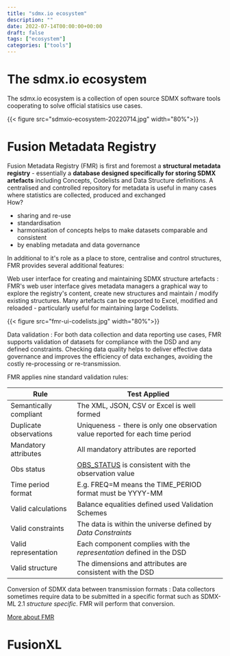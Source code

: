 ```yaml
---
title: "sdmx.io ecosystem"
description: ""
date: 2022-07-14T00:00:00+00:00
draft: false
tags: ["ecosystem"]
categories: ["tools"]
---
```

# The sdmx.io ecosystem
The sdmx.io ecosystem is a collection of open source SDMX software tools cooperating to solve official statisics use cases.

{{< figure src="sdmxio-ecosystem-20220714.jpg" width="80%">}}

# Fusion Metadata Registry

Fusion Metadata Registry (FMR) is first and foremost a **structural metadata registry** - essentially a **database designed specifically for storing SDMX artefacts** including Concepts, Codelists and Data Structure definitions. A centralised and controlled repository for metadata is useful in many cases where statistics are collected, produced and exchanged\
How?
- sharing and re-use
- standardisation 
- harmonisation of concepts helps to make datasets comparable and consistent
- by enabling metadata and data governance

In additional to it's role as a place to store, centralise and control structures, FMR provides several additional features:

Web user interface for creating and maintaining SDMX structure artefacts
: FMR's web user interface gives metadata managers a graphical way to explore the registry's content, create new structures and maintain / modify existing structures. Many artefacts can be exported to Excel, modified and reloaded - particularly useful for maintaining large Codelists.

{{< figure src="fmr-ui-codelists.jpg" width="80%">}}

Data validation
: For both data collection and data reporting use cases, FMR supports validation of datasets for compliance with the DSD and any defined constraints. Checking data quality helps to deliver effective data governance and improves the efficiency of data exchanges, avoiding the costly re-processing or re-transmission.

FMR applies nine standard validation rules:

| **Rule**                     | **Test Applied**                                                               |
| ---------------------------- | ------------------------------------------------------------------------------ | 
| Semantically compliant       | The XML, JSON, CSV or Excel is well formed                                     |
| Duplicate observations       | Uniqueness - there is only one observation value reported for each time period |
| Mandatory attributes         | All mandatory attributes are reported                                          |
| Obs status                   | [OBS_STATUS](https://registry.sdmx.org/ws/public/sdmxapi/rest/codelist/SDMX/CL_OBS_STATUS/2.2) is consistent with the observation value |
| Time period format           | E.g. FREQ=M means the TIME_PERIOD format must be YYYY-MM                       |
| Valid calculations           | Balance equalities defined used Validation Schemes                             |
| Valid constraints            | The data is within the universe defined by *Data Constraints*                  |
| Valid representation         | Each component complies with the *representation* defined in the DSD           |
| Valid structure              | The dimensions and attributes are consistent with the DSD                      |

Conversion of SDMX data between transmission formats
: Data collectors sometimes require data to be submitted in a specific format such as SDMX-ML 2.1 *structure specific*. FMR will perform that conversion.

[More about FMR](../fmr)

# FusionXL

